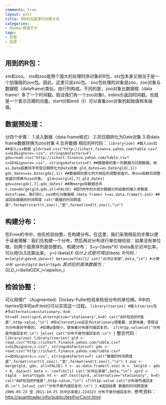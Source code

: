 ```yaml
---
comments: true
layout: post
title: 用R检验股票的协整关系
categories:
- R&amp;数据艺术
tags:
- 协整
- 股票
---
```


## 用到的R包：


xts和zoo。
xts和zoo是两个强大的处理时序对象的R包，xts包本身又相当于是一个加强版的zoo包。因此，这里只说zoo包。
zoo包处理的对象是zoo，zoo对象与数据框（dataframe)类似，由行列构成。不同的是，zoo对象比数据框（data frame）多了一个时间戳。假设我们有一个zoo对象t，index(t)返回时间戳，也就是一个表示日期的向量。start(t)和end（t）可以查看zoo对象的起始值和末端值。


## 数据预处理：


分四个步骤：
1.读入数据（data frame格式）
2.将日期转化为Date对象
3.将data frame数据转换为zoo对象
4.合并数据
相应的R代码：
`
library(zoo) #载入zoo包
##读入csv数据
gld=read.csv("http://ichart.finance.yahoo.com/table.csv?s=GLD&ignore=.csv", stringsAsFactors=F)
gdx=read.csv("http://ichart.finance.yahoo.com/table.csv?s=GDX&ignore=.csv", stringsAsFactors=F)
##数据框的第一列数据为日期数据。用as.Date函数将字符型日期转化为Date对象
gld_dates=as.Date(gld[,1])
gdx_dates=as.Date(gdx[,1])
##数据框的第七列为相应的调整收盘价。用zoo函数将调整收盘价转换为zoo对象。
gld=zoo(gld[,7],gld_dates)
gdx=zoo(gdx[,7],gdx_dates)
##用merge将数据合并
t.zoo=merge(gld,gdx,all=FALSE)
#因为R中的大部分数据分析函数的输入参数是dataframe，我们将t。zoo转化为数据框（data frame)
t=as.data.frame(t.zoo)
##返回杀数据的时间跨度
cat("数据的时间跨度是",format(start(t.zoo)),"至",format(end(t.zoo)),"\n")
`


## 构建分布：


在Ernie的书中，他先检验协整，在构建分布。在这里，我们采用相反的步骤以便于读者理解：我们先构建一个分布，然后再对分布进行单位根检验：如果没有单位根，则两个股票序列是协整的。
构建分布：
S=y-(\beta*X)
\beta表示对冲比率。可以用OLS法算出来。
y=(-\beta)*X
估计上式即可得出\beta.
R代码：
`
m=lm(gld~gdx+0,data=t)
beta=coef(m)[1]
cat("对冲比率是",beta,"\n")
#计算分布
sprd=t$gld-beta*t$gdx
`
其对应的具体数据为：
GLD_i=\beta*GDX_i+\epsilon_i


## 检验协整：


可以用增广（Augmented）Diickey-Fuller检验来检验分布的单位根。R中的tseries包中的adf.test()可以实现这一过程。
`
library(tseries) #载入tseries包
#令alternative=stationary，K=0
ht=adf.test(sprd,alternative="stationary",k=0)
cat("ADF检验的P值是",ht$p-value,"\n")
#将alternative设定为stationary很重要，这意味着，零假设为分布是非平稳的。
#如果p值很小，意味着分布是均值回复的。
if(ht$p.valuecat("分布是均值回复的.\n")
}else{
cat("分布不是均值回复的.\n")
}
`
整合代码：
`
library(zoo)
library(tseries)
gld <- read.csv("http://ichart.finance.yahoo.com/table.csv?s=GLD&ignore;=.csv", stringsAsFactors=F)
gdx <- read.csv("http://ichart.finance.yahoo.com/table.csv?s=GDX&ignore;=.csv", stringsAsFactors=F)
cat("数据的时间跨度是",format(start(t.zoo)),"至",format(end(t.zoo)),"\n")
t.zoo <- merge(gld, gdx, all=FALSE)
t <- as.data.frame(t.zoo)
m <- lm(gld ~ gdx + 0, data=t)
beta <- coef(m)[1]
cat("对冲比率是",beta,"\n")
sprd <- t$gld - beta*t$gdx
ht <- adf.test(sprd, alternative="stationary", k=0)
cat("ADF检验的P值是",ht$p-value,"\n")
if(ht$p.value cat("分布是均值回复的.\n")
}else{
cat("分布不是均值回复的.\n")
}
#返回结果
数据的时间跨度是 2006-05-23 至 2011-10-25
对冲比率是2.224323
分布不是均值回复的.
`
参考资料：http://quanttrader.info/public/testForCoint.html
